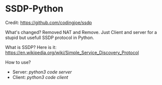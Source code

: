 # **SSDP-Python**

Credit: https://github.com/codingjoe/ssdp

What's changed? Removed NAT and Remove. Just Client and server for a stupid but usefull SSDP protocol in Python.

What is SSDP? Here is it: https://en.wikipedia.org/wiki/Simple_Service_Discovery_Protocol

How to use?

- Server: *python3 code server*
- Client: *python3 code client*
